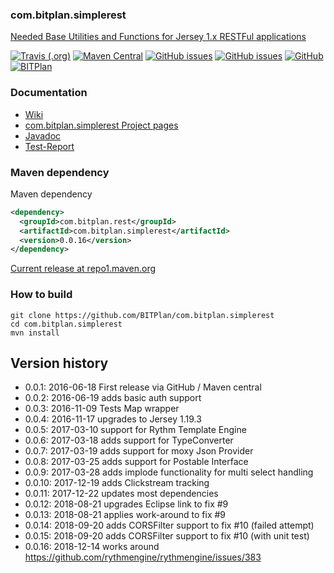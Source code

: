 ### com.bitplan.simplerest
[Needed Base Utilities and Functions for Jersey 1.x RESTFul applications](http://www.bitplan.com/SimpleRest) 

[![Travis (.org)](https://img.shields.io/travis/BITPlan/com.bitplan.simplerest.svg)](https://travis-ci.org/BITPlan/com.bitplan.simplerest)
[![Maven Central](https://img.shields.io/maven-central/v/com.bitplan.rest/com.bitplan.simplerest.svg)](https://search.maven.org/artifact/com.bitplan.rest/com.bitplan.simplerest/0.0.16/jar)
[![GitHub issues](https://img.shields.io/github/issues/BITPlan/com.bitplan.simplerest.svg)](https://github.com/BITPlan/com.bitplan.simplerest/issues)
[![GitHub issues](https://img.shields.io/github/issues-closed/BITPlan/com.bitplan.simplerest.svg)](https://github.com/BITPlan/com.bitplan.simplerest/issues/?q=is%3Aissue+is%3Aclosed)
[![GitHub](https://img.shields.io/github/license/BITPlan/com.bitplan.simplerest.svg)](https://www.apache.org/licenses/LICENSE-2.0)
[![BITPlan](http://wiki.bitplan.com/images/wiki/thumb/3/38/BITPlanLogoFontLessTransparent.png/198px-BITPlanLogoFontLessTransparent.png)](http://www.bitplan.com)

### Documentation
* [Wiki](http://www.bitplan.com/SimpleRest)
* [com.bitplan.simplerest Project pages](https://BITPlan.github.io/com.bitplan.simplerest)
* [Javadoc](https://BITPlan.github.io/com.bitplan.simplerest/apidocs/index.html)
* [Test-Report](https://BITPlan.github.io/com.bitplan.simplerest/surefire-report.html)
### Maven dependency

Maven dependency
```xml
<dependency>
  <groupId>com.bitplan.rest</groupId>
  <artifactId>com.bitplan.simplerest</artifactId>
  <version>0.0.16</version>
</dependency>
```

[Current release at repo1.maven.org](http://repo1.maven.org/maven2/com/bitplan/rest/com.bitplan.simplerest/0.0.16/)

### How to build
```
git clone https://github.com/BITPlan/com.bitplan.simplerest
cd com.bitplan.simplerest
mvn install
```
## Version history
*  0.0.1: 2016-06-18 First release via GitHub / Maven central
*  0.0.2: 2016-06-19 adds basic auth support
*  0.0.3: 2016-11-09 Tests Map wrapper
*  0.0.4: 2016-11-17 upgrades to Jersey 1.19.3
*  0.0.5: 2017-03-10 support for Rythm Template Engine
*  0.0.6: 2017-03-18 adds support for TypeConverter
*  0.0.7: 2017-03-19 adds support for moxy Json Provider
*  0.0.8: 2017-03-25 adds support for Postable Interface
*  0.0.9: 2017-03-28 adds implode functionality for multi select handling
* 0.0.10: 2017-12-19 adds Clickstream tracking
* 0.0.11: 2017-12-22 updates most dependencies
* 0.0.12: 2018-08-21 upgrades Eclipse link to fix #9
* 0.0.13: 2018-08-21 applies work-around to fix #9
* 0.0.14: 2018-09-20 adds CORSFilter support to fix #10 (failed attempt)
* 0.0.15: 2018-09-20 adds CORSFilter support to fix #10 (with unit test)
* 0.0.16: 2018-12-14 works around https://github.com/rythmengine/rythmengine/issues/383
